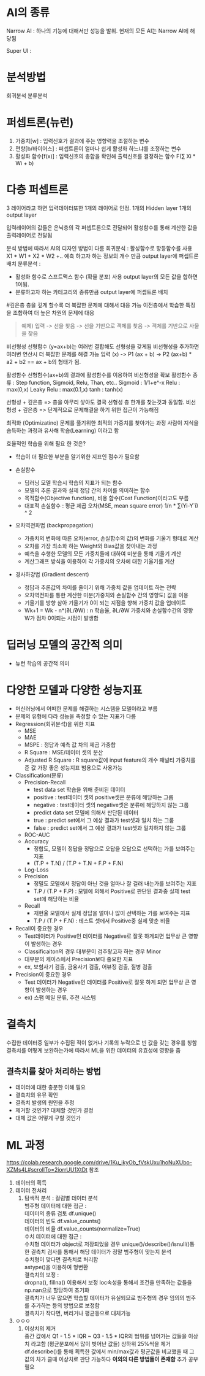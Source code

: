 # AI의 종류
Narrow AI : 하나의 기능에 대해서만 성능을 발휘.
현재의 모든 AI는 Narrow AI에 해당됨

Super UI : 

# 분석방법
회귀분석
분류분석

# 퍼셉트론(뉴런)
1. 가중치[w] : 입력신호가 결과에 주는 영향력을 조절하는 변수
2. 편향[b/바이어스] : 퍼셉트론이 얼마나 쉽게 활성화 하느냐를 조정하는 변수
3. 활성화 함수[f(x)] : 입력신호의 총합을 확인해 출력신호를 결정하는 함수
F(∑ Xi * Wi + b)

# 다층 퍼셉트론
3 레이어라고 하면 
입력데이터또한 1개의 래이어로 인정.
1개의 Hidden layer
1개의 output layer

입력레이어의 값들은 은닉층의 각 퍼셉트론으로 전달되어  활성함수를 통해 계산한 값을 출력레이어로 전달됨

분석 방법에 따라서 AI의 디자인 방법이 다름
회귀분석 : 활성함수로 항등함수를 사용
X1 * W1 + X2 * W2 +..
예측 하고자 하는 정보의 개수 만큼 output layer에 퍼셉트론 배치
분류분석 : 
* 활성화 함수로 스프트맥스 함수 (확율 분포) 사용 output layer의 모든 값을 합하면 1이됨.
* 분류하고자 하는 카테고리의 종류만큼 output layer에 퍼셉트론 배치

#깊은층
층을 깊게 할수록 더 복잡한 문제에 대해서 대응 가능
이전층에서 학습한 특징을 조합하여 더 높은 차원의 문제에 대응
> 예제) 입력 -> 선을 찾음 -> 선을 기반으로 객체를 찾음 -> 객체를 기반으로 사물을 찾음

비선형성
선형함수 (y=ax+b)는 여러번 결합해도 선형성을 갖게됨
비선형성을 추가하면 여러변 연산시 더 복잡한 문제를 해결 가능
입력 (x) -> P1 (ax + b) -> P2 (ax+b) * a2 + b2 == ax + b의 형태가 됨. 

활성함수
    선형함수(ax+b)의 결과에 활성함수를 이용하여 비선형성을 확보
    활성함수 종류 : Step function, Sigmoid, Relu, Than, etc..
    Sigmoid : 1/1+e^-x
    Relu : max(0,x)
    Leaky Relu : max(0.1,x)
    tanh : tanh(x)


선형성 + 깊은층 => 층을 아무리 샇아도 결국 선형성 층 한개를 찾는것과 동일함. 
비선형성 + 깊은층 => 단계적으로 문제해결을 하기 위한 접근이 가능해짐

최적화 (Optimizatino)
문제를 풀기위한 최적의 가중치를 찾아가는 과정
사람이 지식을 습득하는 과정과 유사해 학습(Learning) 이라고 함

효율적인 학습을 위해 필요 한 것은?
* 학습이 더 필요한 부분을 알기위한 지표인 점수가 필요함
* 손실함수
    * 딥러닝 모델 학습시 학습의 지표가 되는 함수
    * 모델의 추론 결과와 실제 정답 간의 차이를 의미하는 함수
    * 목적함수(Objective function), 비용 함수(Cost Function)이라고도 부름
    * 대표적 손실함수 : 평균 제곱 오차(MSE, mean square error)
    1/n * ∑(Yi-Y`i) ^ 2

* 오차역전파법 (backpropagation)
    * 가중치의 변화에 따른 오차(error, 손실함수의 값)의 변화를 기울기 형태로 계산
    * 오차를 가장 최소화 하는 Weight와 Bias값을 찾아내는 과정
    * 예측을 수행한 모델의 모든 가중치들에 대하여 미분을 통해 기울기 계산
    * 계산그래프 방식을 이용하여 각 가중치의 오차에 대한 기울기를 계산

* 경사하강법 (Gradient descent) 
    * 정답과 추론값의 차이를 줄이기 위해 가중치 값을 업데이트 하는 전략
    * 오차역전파를 통한 계산한 미분(가중치와 손실함수 간의 영향도) 값을 이용
    * 기울기를 방향 삼아 기울기가 0이 되는 지점을 향해 가중치 값을 업데이트
    * Wk+1 = Wk - n*(∂L/∂W) : n 학습율, ∂L/∂W 가중치와 손실함수간의 영향
    W가 점차 0이되는 시점이 발생함

# 딥러닝 모델의 공간적 의미
* 뉴런 학습의 공간적 의미

# 다양한 모델과 다양한 성능지표
* 머신러닝에서 어떠한 문제를 해결하는 시스템을 모델이라고 부름
* 문제의 유형에 다라 성능을 측정할 수 있는 지표가 다름
* Regression(회귀분석)을 위한 지표
    * MSE
    * MAE
    * MSPE : 정답과 예측 값 차의 제곱 가중합
    * R Square : MSE/데이터 셋의 분산
    * Adjusted R Square : R square값에 input feature의 개수 패널티 가중치를 준 값
    가장 좋은 성능지표 범용으로 사용가능
* Classification(분류)
    * Precision-Recall
        * test data set 학습을 위해 준비된 데이터
        * positive : test데이터 셋의 positive셋은 분류에 해당하는 그룹
        * negative : test데이터 셋의 negative셋은 분류에 해당하지 않는 그룹
        * predict data set 모델에 의해서 판단된 데이터 
        * true : predict set에서 그 예상 결과가 test셋과 일치 하는 그룹
        * false : predict set에서 그 예상 결과가 test셋과 일치하지 않는 그룹
    * ROC-AUC
    * Accuracy
        * 정합도, 모델이 정답을 정답으로 오답을 오답으로 선택하는 가를 보여주는 지표
        * (T.P + T.N) / (T.P + T.N + F.P + F.N) 
    * Log-Loss
    * Precision
        * 정밀도 모델에서 정답이 아닌 것을 얼마나 잘 걸러 내는가를 보여주는 지표
        * T.P / (T.P + F.P) : 모델에 의해서 Positive로 판단된 결과중 실제 test set에 해당하는 비율
    * Recall
        * 재현율 모델에서 실제 정답을 얼마나 많이 선택하는 가를 보여주는 지표
        * T.P / (T.P + F.N) : 테스트 셋에서 Positive중 실제 맞춘 비율
* Recall이 중요한 경우
    * Test데이터가 Positive인 데이터를 Negative로 잘못 하게되면 업무상 큰 영향이 발생하는 경우
    * Classificaiton의 경우 대부분이 검추랗고자 하는 경우 Minor
    * 대부분의 케이스에서 Precision보다 중요한 지표
    * ex, 보험사기 검출, 금융사기 검출, 어뷰징 검출, 질병 검출
* Precision이 중요한 경우
    * Test 데이터가 Negative인 데이터를 Positive로 잘못 하게 되면 업무상 큰 영향이 발생하는 경우
    * ex) 스팸 메일 분류, 추천 시스템

# 결측치
수집한 데이터중 일부가 수집된 적이 없거나 기록의 누락으로 빈 값을 갖는 경우를 칭함
결측치를 어떻게 보완하는가에 따라서 ML을 위한 데이터의 유효성에 영향을 줌

## 결측치를 찾아 처리하는 방법
* 데이터에 대한 충분한 이해 필요
* 결측치의 유뮤 확인
* 결측치 발생의 원인을 추정
* 제거할 것인가? 대체할 것인가 결정
* 대체 값은 어떻게 구할 것인가

# ML 과정
https://colab.research.google.com/drive/1Ku_ikyOb_fVskUxu1hoNuXUbo-XZMs4L#scrollTo=2iorrUU1XtDt 참조
1. 데이터의 획득
2. 데이터 전처리
    1. 탐색적 분석 : 컬럼별 데이터 분석  
    범주형 데이터에 대한 접근 :  
        데이터의 종류 검토 df.unique()  
        데이터의 빈도 df.value_counts()  
        데이터의 비율 df.value_counts(normalize=True)  
    수치 데이터에 대한 접근 :  
        수치형 데이터가 object로 저장되었을 경우  unique()/describe()/isnull()통한 결측치 검사를 통해서 해당 데이터가 정말 범주형이 맞는지 분석   
        수치형이 맞다면 결측치로 처리함  
        astype()을 이용하여 형변환  
    결측치의 보정 :  
        dropna(), fillna() 이용해서 보정
        loc속성을 통해서 조건을 만족하는 값들을 np.nan으로 할당하여 초기화  
        결측치가 너무 많으면 학습할 데이터가 유실되므로 범주형의 경우 임의의 범주를 추가하는 등의 방법으로 보정함  
        결측치가 작다면, 버리거나 평균등으로 대체가능
3. ㅇㅇㅇ  
    1. 이상치의 제거  
    중간 값에서 Q1 - 1.5 * IQR ~ Q3 - 1.5 * IQR의 범위를 넘어가는 값들을 이상치 라고함 (평균분포에서 많이 벗어난 값들)
    상하위 25%씩을 제거
    df.describe()를 통해 획득한 값에서 min/max값과 평균값을 비교했을 때 그 값의 차가 클때 이상치로 판단 가능하다 
    **이외의 다른 방법들이 존재함** 추가 공부 필요
    

